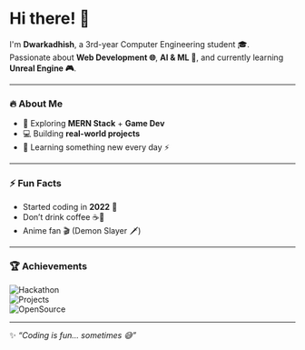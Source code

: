 # Hi there! 🐼

I'm **Dwarkadhish**, a 3rd-year Computer Engineering student 🎓.  
Passionate about **Web Development 🌐**, **AI & ML 🤖**, and currently learning **Unreal Engine 🎮**.  

---

### 🔥 About Me
- 🌱 Exploring **MERN Stack** + **Game Dev**  
- 💻 Building **real-world projects**  
- 📖 Learning something new every day ⚡  

---

### ⚡ Fun Facts
- Started coding in **2022** 🐞  
- Don’t drink coffee ☕🚫  
- Anime fan 🎬 (Demon Slayer 🗡️)  

---

### 🏆 Achievements
![Hackathon](https://img.shields.io/badge/💡%20Hackathons-2-blue)  
![Projects](https://img.shields.io/badge/🚀%20Projects-10%2B-success)  
![OpenSource](https://img.shields.io/badge/🌍%20Open%20Source-Contributor-green)  

---

✨ _“Coding is fun… sometimes 😅”_
